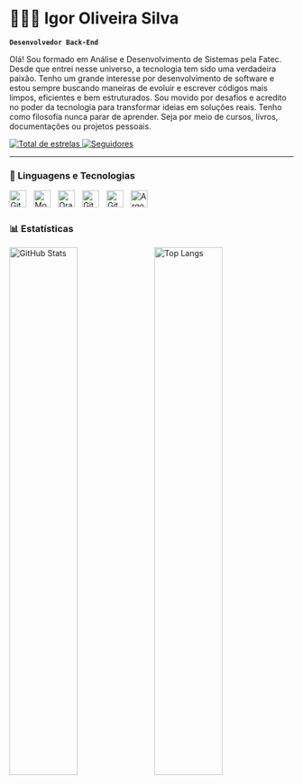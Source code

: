 # 👩🏻‍💻 Igor Oliveira Silva

**`Desenvolvedor Back-End`**

Olá! Sou formado em Análise e Desenvolvimento de Sistemas pela Fatec. Desde que entrei nesse universo, a tecnologia tem sido uma verdadeira paixão. Tenho um grande interesse por desenvolvimento de software e estou sempre buscando maneiras de evoluir e escrever códigos mais limpos, eficientes e bem estruturados. Sou movido por desafios e acredito no poder da tecnologia para transformar ideias em soluções reais. Tenho como filosofia nunca parar de aprender. Seja por meio de cursos, livros, documentações ou projetos pessoais.

<p align="left">
    <a href="https://github.com/igorosilva?tab=repositories&sort=stargazers">
        <img 
            alt="Total de estrelas" 
            title="Total de estrelas GitHub" 
            src="https://custom-icon-badges.demolab.com/github/stars/igorosilva?color=55960c&style=for-the-badge&labelColor=488207&logo=star&label=estrelas"
        />
    </a>
    <a href="https://github.com/igorosilva?tab=followers">
        <img 
            alt="Seguidores" 
            title="Me siga no GitHub" 
            src="https://custom-icon-badges.demolab.com/github/followers/igorosilva?color=236ad3&labelColor=1155ba&style=for-the-badge&logo=github&label=Seguidores&logoColor=white"
        />
    </a>
</p>

---

### 🤖 Linguagens e Tecnologias

<img 
    align="left" 
    alt="Git" 
    title="Git"
    width="30px" 
    style="padding-right: 10px;" 
    src="https://cdn.jsdelivr.net/gh/devicons/devicon@latest/icons/java/java-original.svg" 
/><img 
    align="left" 
    alt="MongoDB" 
    title="MongoDB" 
    width="30px" 
    style="padding-right: 10px;" 
    src="https://cdn.jsdelivr.net/gh/devicons/devicon@latest/icons/mongodb/mongodb-original.svg" 
/>
<img 
    align="left" 
    alt="Oracle" 
    title="Oracle" 
    width="30px" 
    style="padding-right: 10px;" 
    src="https://cdn.jsdelivr.net/gh/devicons/devicon@latest/icons/oracle/oracle-original.svg" 
/>
<img 
    align="left" 
    alt="Git" 
    title="Git"
    width="30px" 
    style="padding-right: 10px;" 
    src="https://cdn.jsdelivr.net/gh/devicons/devicon@latest/icons/git/git-original.svg" 
/>
<img 
    align="left" 
    alt="Git" 
    title="Git"
    width="30px" 
    style="padding-right: 10px;" 
    src="https://cdn.jsdelivr.net/gh/devicons/devicon@latest/icons/kubernetes/kubernetes-plain.svg" 
/>
<img 
    align="left" 
    alt="Argo CD" 
    title="Argo CD"
    width="30px" 
    style="padding-right: 10px;" 
    src="https://cdn.jsdelivr.net/gh/devicons/devicon@latest/icons/argocd/argocd-original.svg" 
/>

<br/>
<br/>

### 📊 Estatísticas

  <img 
  align="left" 
  alt="GitHub Stats"
  width="49%" 
  style="padding-right: 0;"
  src="https://github-readme-stats.vercel.app/api?username=igorosilva&show_icons=true&theme=github_dark&include_all_commits=true&locale=pt-br" 
/>

<img 
  align="right" 
  alt="Top Langs"
  width="49%" 
  style="padding-left: 0;"
  src="https://github-readme-stats.vercel.app/api/top-langs/?username=igorosilva&theme=github_dark&layout=compact&custom_title=Tecnologias&langs_count=9" 
/>
